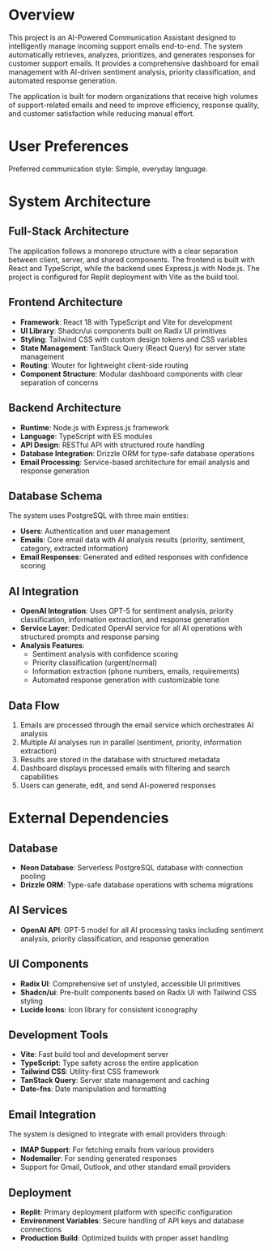 # Overview

This project is an AI-Powered Communication Assistant designed to intelligently manage incoming support emails end-to-end. The system automatically retrieves, analyzes, prioritizes, and generates responses for customer support emails. It provides a comprehensive dashboard for email management with AI-driven sentiment analysis, priority classification, and automated response generation.

The application is built for modern organizations that receive high volumes of support-related emails and need to improve efficiency, response quality, and customer satisfaction while reducing manual effort.

# User Preferences

Preferred communication style: Simple, everyday language.

# System Architecture

## Full-Stack Architecture
The application follows a monorepo structure with a clear separation between client, server, and shared components. The frontend is built with React and TypeScript, while the backend uses Express.js with Node.js. The project is configured for Replit deployment with Vite as the build tool.

## Frontend Architecture
- **Framework**: React 18 with TypeScript and Vite for development
- **UI Library**: Shadcn/ui components built on Radix UI primitives
- **Styling**: Tailwind CSS with custom design tokens and CSS variables
- **State Management**: TanStack Query (React Query) for server state management
- **Routing**: Wouter for lightweight client-side routing
- **Component Structure**: Modular dashboard components with clear separation of concerns

## Backend Architecture
- **Runtime**: Node.js with Express.js framework
- **Language**: TypeScript with ES modules
- **API Design**: RESTful API with structured route handling
- **Database Integration**: Drizzle ORM for type-safe database operations
- **Email Processing**: Service-based architecture for email analysis and response generation

## Database Schema
The system uses PostgreSQL with three main entities:
- **Users**: Authentication and user management
- **Emails**: Core email data with AI analysis results (priority, sentiment, category, extracted information)
- **Email Responses**: Generated and edited responses with confidence scoring

## AI Integration
- **OpenAI Integration**: Uses GPT-5 for sentiment analysis, priority classification, information extraction, and response generation
- **Service Layer**: Dedicated OpenAI service for all AI operations with structured prompts and response parsing
- **Analysis Features**: 
  - Sentiment analysis with confidence scoring
  - Priority classification (urgent/normal)
  - Information extraction (phone numbers, emails, requirements)
  - Automated response generation with customizable tone

## Data Flow
1. Emails are processed through the email service which orchestrates AI analysis
2. Multiple AI analyses run in parallel (sentiment, priority, information extraction)
3. Results are stored in the database with structured metadata
4. Dashboard displays processed emails with filtering and search capabilities
5. Users can generate, edit, and send AI-powered responses

# External Dependencies

## Database
- **Neon Database**: Serverless PostgreSQL database with connection pooling
- **Drizzle ORM**: Type-safe database operations with schema migrations

## AI Services
- **OpenAI API**: GPT-5 model for all AI processing tasks including sentiment analysis, priority classification, and response generation

## UI Components
- **Radix UI**: Comprehensive set of unstyled, accessible UI primitives
- **Shadcn/ui**: Pre-built components based on Radix UI with Tailwind CSS styling
- **Lucide Icons**: Icon library for consistent iconography

## Development Tools
- **Vite**: Fast build tool and development server
- **TypeScript**: Type safety across the entire application
- **Tailwind CSS**: Utility-first CSS framework
- **TanStack Query**: Server state management and caching
- **Date-fns**: Date manipulation and formatting

## Email Integration
The system is designed to integrate with email providers through:
- **IMAP Support**: For fetching emails from various providers
- **Nodemailer**: For sending generated responses
- Support for Gmail, Outlook, and other standard email providers

## Deployment
- **Replit**: Primary deployment platform with specific configuration
- **Environment Variables**: Secure handling of API keys and database connections
- **Production Build**: Optimized builds with proper asset handling